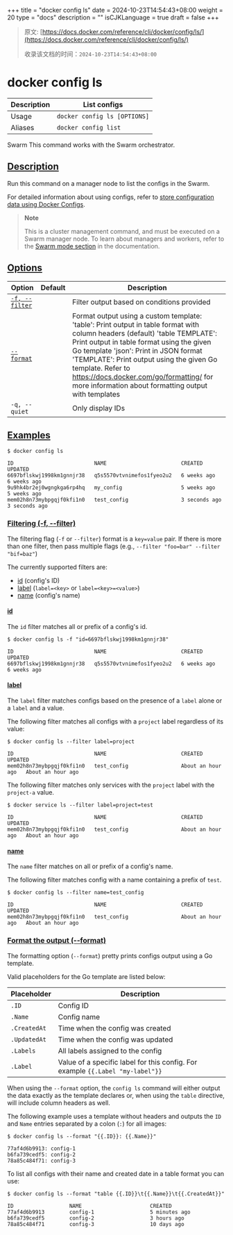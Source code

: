 +++
title = "docker config ls"
date = 2024-10-23T14:54:43+08:00
weight = 20
type = "docs"
description = ""
isCJKLanguage = true
draft = false
+++

> 原文: [https://docs.docker.com/reference/cli/docker/config/ls/](https://docs.docker.com/reference/cli/docker/config/ls/)
>
> 收录该文档的时间：`2024-10-23T14:54:43+08:00`

# docker config ls

| Description | List configs                 |
| :---------- | ---------------------------- |
| Usage       | `docker config ls [OPTIONS]` |
| Aliases     | `docker config list`         |

Swarm This command works with the Swarm orchestrator.

## [Description](https://docs.docker.com/reference/cli/docker/config/ls/#description)

Run this command on a manager node to list the configs in the Swarm.

For detailed information about using configs, refer to [store configuration data using Docker Configs](https://docs.docker.com/engine/swarm/configs/).

> **Note**
>
> This is a cluster management command, and must be executed on a Swarm manager node. To learn about managers and workers, refer to the [Swarm mode section](https://docs.docker.com/engine/swarm/) in the documentation.

## [Options](https://docs.docker.com/reference/cli/docker/config/ls/#options)

| Option                                                       | Default | Description                                                  |
| ------------------------------------------------------------ | ------- | ------------------------------------------------------------ |
| [`-f, --filter`](https://docs.docker.com/reference/cli/docker/config/ls/#filter) |         | Filter output based on conditions provided                   |
| [`--format`](https://docs.docker.com/reference/cli/docker/config/ls/#format) |         | Format output using a custom template: 'table': Print output in table format with column headers (default) 'table TEMPLATE': Print output in table format using the given Go template 'json': Print in JSON format 'TEMPLATE': Print output using the given Go template. Refer to https://docs.docker.com/go/formatting/ for more information about formatting output with templates |
| `-q, --quiet`                                                |         | Only display IDs                                             |

## [Examples](https://docs.docker.com/reference/cli/docker/config/ls/#examples)



```console
$ docker config ls

ID                          NAME                        CREATED             UPDATED
6697bflskwj1998km1gnnjr38   q5s5570vtvnimefos1fyeo2u2   6 weeks ago         6 weeks ago
9u9hk4br2ej0wgngkga6rp4hq   my_config                   5 weeks ago         5 weeks ago
mem02h8n73mybpgqjf0kfi1n0   test_config                 3 seconds ago       3 seconds ago
```

### [Filtering (-f, --filter)](https://docs.docker.com/reference/cli/docker/config/ls/#filter)

The filtering flag (`-f` or `--filter`) format is a `key=value` pair. If there is more than one filter, then pass multiple flags (e.g., `--filter "foo=bar" --filter "bif=baz"`)

The currently supported filters are:

- [id](https://docs.docker.com/reference/cli/docker/config/ls/#id) (config's ID)
- [label](https://docs.docker.com/reference/cli/docker/config/ls/#label) (`label=<key>` or `label=<key>=<value>`)
- [name](https://docs.docker.com/reference/cli/docker/config/ls/#name) (config's name)

#### [id](https://docs.docker.com/reference/cli/docker/config/ls/#id)

The `id` filter matches all or prefix of a config's id.



```console
$ docker config ls -f "id=6697bflskwj1998km1gnnjr38"

ID                          NAME                        CREATED             UPDATED
6697bflskwj1998km1gnnjr38   q5s5570vtvnimefos1fyeo2u2   6 weeks ago         6 weeks ago
```

#### [label](https://docs.docker.com/reference/cli/docker/config/ls/#label)

The `label` filter matches configs based on the presence of a `label` alone or a `label` and a value.

The following filter matches all configs with a `project` label regardless of its value:



```console
$ docker config ls --filter label=project

ID                          NAME                        CREATED             UPDATED
mem02h8n73mybpgqjf0kfi1n0   test_config                 About an hour ago   About an hour ago
```

The following filter matches only services with the `project` label with the `project-a` value.



```console
$ docker service ls --filter label=project=test

ID                          NAME                        CREATED             UPDATED
mem02h8n73mybpgqjf0kfi1n0   test_config                 About an hour ago   About an hour ago
```

#### [name](https://docs.docker.com/reference/cli/docker/config/ls/#name)

The `name` filter matches on all or prefix of a config's name.

The following filter matches config with a name containing a prefix of `test`.



```console
$ docker config ls --filter name=test_config

ID                          NAME                        CREATED             UPDATED
mem02h8n73mybpgqjf0kfi1n0   test_config                 About an hour ago   About an hour ago
```

### [Format the output (--format)](https://docs.docker.com/reference/cli/docker/config/ls/#format)

The formatting option (`--format`) pretty prints configs output using a Go template.

Valid placeholders for the Go template are listed below:

| Placeholder  | Description                                                  |
| ------------ | ------------------------------------------------------------ |
| `.ID`        | Config ID                                                    |
| `.Name`      | Config name                                                  |
| `.CreatedAt` | Time when the config was created                             |
| `.UpdatedAt` | Time when the config was updated                             |
| `.Labels`    | All labels assigned to the config                            |
| `.Label`     | Value of a specific label for this config. For example `{{.Label "my-label"}}` |

When using the `--format` option, the `config ls` command will either output the data exactly as the template declares or, when using the `table` directive, will include column headers as well.

The following example uses a template without headers and outputs the `ID` and `Name` entries separated by a colon (`:`) for all images:



```console
$ docker config ls --format "{{.ID}}: {{.Name}}"

77af4d6b9913: config-1
b6fa739cedf5: config-2
78a85c484f71: config-3
```

To list all configs with their name and created date in a table format you can use:



```console
$ docker config ls --format "table {{.ID}}\t{{.Name}}\t{{.CreatedAt}}"

ID                  NAME                      CREATED
77af4d6b9913        config-1                  5 minutes ago
b6fa739cedf5        config-2                  3 hours ago
78a85c484f71        config-3                  10 days ago
```
